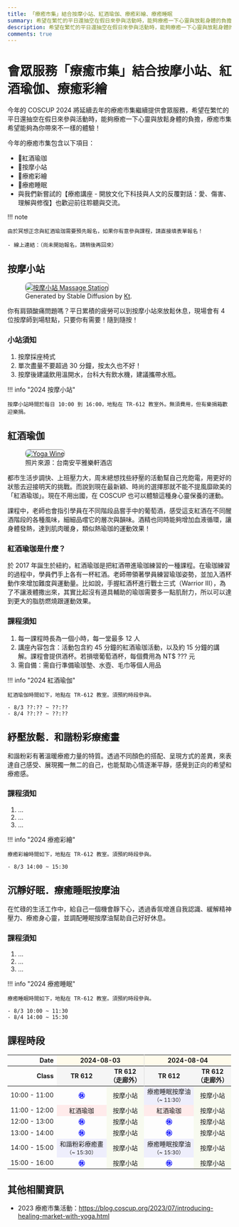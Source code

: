 ```yaml
---
title: 「療癒市集」結合按摩小站、紅酒瑜伽、療癒彩繪、療癒睡眠
summary: 希望在繁忙的平日還抽空在假日來參與活動時，能夠療癒一下心靈與放鬆身體的負擔，療癒市集希望能夠為你帶來不一樣的體驗！
description: 希望在繁忙的平日還抽空在假日來參與活動時，能夠療癒一下心靈與放鬆身體的負擔，療癒市集希望能夠為你帶來不一樣的體驗！
comments: true
---
```


# 會眾服務「療癒市集」結合按摩小站、紅酒瑜伽、療癒彩繪

今年的 COSCUP 2024 將延續去年的療癒市集繼續提供會眾服務，希望在繁忙的平日還抽空在假日來參與活動時，能夠療癒一下心靈與放鬆身體的負擔，療癒市集希望能夠為你帶來不一樣的體驗！

今年的療癒市集包含以下項目：

- 💃紅酒瑜珈
- 💆按摩小站
- 🎨療癒彩繪
- 🛌療癒睡眠
- 與我們新嘗試的【療癒講座 - 開放文化下科技與人文的反覆對話：愛、傷害、理解與修復】也歡迎前往聆聽與交流。

!!! note

    由於冥想正念與紅酒瑜珈需要預先報名，如果你有意參與課程，請直接填表單報名！

    - 線上連結：（尚未開始報名，請稍後再回來）

## 按摩小站

<figure markdown="span">
    <a href="https://secretary.coscup.org/s3/img/2023_sd_massage.png">
        <img src="https://secretary.coscup.org/s3/img/2023_sd_massage.png"
            alt="按摩小站 Massage Station" title="按摩小站 Massage Station"
            style="border-radius: 8px;border:1px solid hsl(0, 0%, 50%);">
    </a>
    <figcaption>Generated by Stable Diffusion by <a href="https://www.linkedin.com/in/katy-huang-8560101b9">Kt</a>.</figcaption>
</figure>

你有肩頸酸痛問題嗎？平日累積的疲勞可以到按摩小站來放鬆休息，現場會有 4 位按摩師到場駐點，只要你有需要！隨到隨按！

### 小站須知

1. 按摩採座椅式
2. 單次盡量不要超過 30 分鐘，按太久也不好！
3. 按摩後建議飲用溫開水，台科大有飲水機，建議攜帶水瓶。

!!! info "2024 按摩小站"

    按摩小站時間於每日 10:00 到 16:00，地點在 TR-612 教室外。無須費用，但有樂捐箱歡迎樂捐。

## 紅酒瑜伽

<figure markdown="span">
    <a href="https://secretary.coscup.org/s3/img/2022_yoga_1600.jpg">
        <img src="https://secretary.coscup.org/s3/img/2022_yoga_1600.jpg"
            alt="Yoga Wine" title="Yoga Wine"
            style="border-radius: 8px;border:1px solid hsl(0, 0%, 50%);">
    </a>
    <figcaption>照片來源：台南安平雅樂軒酒店</figcaption>
</figure>

都市生活步調快、上班壓力大，周末總想找些紓壓的活動幫自己充飽電，用更好的狀態去迎接明天的挑戰。而說到現在最新穎、時尚的選擇那就不能不提風靡歐美的「紅酒瑜珈」。現在不用出國，在 COSCUP 也可以體驗這種身心靈保養的運動。

課程中，老師也會指引學員在不同階段品嘗手中的葡萄酒，感受這支紅酒在不同醒酒階段的各種風味，細細品嚐它的層次與韻味。酒精也同時能夠增加血液循環，讓身體發熱，達到肌肉暖身，類似熱瑜珈的運動效果！

### 紅酒瑜珈是什麼？

於 2017 年誕生於紐約，紅酒瑜珈是把紅酒帶進瑜珈練習的一種課程。在瑜珈練習的過程中，學員們手上各有一杯紅酒。老師帶領著學員練習瑜珈姿勢，並加入酒杯動作來增加難度與運動量。比如說，手握紅酒杯進行戰士三式（Warrior III），為了不讓液體撒出來，其實比起沒有道具輔助的瑜珈需要多一點肌耐力，所以可以達到更大的脂肪燃燒跟運動效果。

### 課程須知

1. 每一課程時長為一個小時，每一堂最多 12 人
2. 講座內容包含：活動包含約 45 分鐘的紅酒瑜珈活動，以及約 15 分鐘的講解。課程會提供酒杯。若損壞葡萄酒杯，每個費用為 NT$ ??? 元
3. 需自備：需自行準備瑜珈墊、水壺、毛巾等個人用品

!!! info "2024 紅酒瑜伽"

    紅酒瑜伽時間如下，地點在 TR-612 教室。須預約時段參與。

    - 8/3 ??:?? ~ ??:??
    - 8/4 ??:?? ~ ??:??

## 紓壓放鬆．和諧粉彩療癒畫

和諧粉彩有著溫暖療癒力量的特質。透過不同顏色的搭配、呈現方式的差異，來表達自己感受、展現獨一無二的自己，也能幫助心情逐漸平靜，感覺到正向的希望和療癒感。

### 課程須知

1. ...
2. ...
3. ...

!!! info "2024 療癒彩繪"

    療癒彩繪時間如下，地點在 TR-612 教室。須預約時段參與。

    - 8/3 14:00 ~ 15:30

## 沉靜好眠．療癒睡眠按摩油

在忙碌的生活工作中，給自己一個機會靜下心，透過香氛增進自我認識、緩解精神壓力、療癒身心靈，並調配睡眠按摩油幫助自己好好休息。

### 課程須知

1. ...
2. ...
3. ...

!!! info "2024 療癒睡眠"

    療癒睡眠時間如下，地點在 TR-612 教室。須預約時段參與。

    - 8/3 10:00 ~ 11:30
    - 8/4 14:00 ~ 15:30

## 課程時段

<div class="center-table">
<table style="font-size: 1em;">
    <thead>
    <tr>
        <th style="text-align: right;">
        Date
        </th>
        <th colspan="2" style="background-color: #fffbeb; border-right: 1px solid rgb(219, 219, 219); text-align: center;">
        2024-08-03
        </th>
        <th colspan="2" style="background-color: #fffbeb; text-align: center;">
        2024-08-04
        </th>
    </tr>
    <tr>
        <th style="text-align: right;">
        Class
        </th>
        <th style="background-color: whitesmoke; text-align: center;">
        TR 612
        </th>
        <th style="background-color: whitesmoke; border-right: 1px solid rgb(219, 219, 219); text-align: center;">
        TR 612<br>（走廊外）
        </th>
        <th style="background-color: whitesmoke; text-align: center;">
        TR 612
        </th>
        <th style="background-color: whitesmoke; text-align: center;">
        TR 612<br>（走廊外）
        </th>
    </tr>
    </thead>
    <tbody>
    <tr>
        <td style="text-align: center;vertical-align:middle;">
        10:00 - 11:00
        </td>
        <td class="child" style="color: #0004ff; font-weight: bold; text-align: center; vertical-align: middle;">
        ㊡
        </td>
        <td class="massage" style="background-color: #f7faef; text-align: center; vertical-align: middle;">
        按摩小站
        </td>
        <td class="meditation" style="background-color: #eeeefc; text-align: center; vertical-align: middle;">
        療癒睡眠按摩油<br><small>（~ 11:30）</small>
        </td>
        <td class="massage" style="background-color: #f7faef; text-align: center; vertical-align: middle;">
        按摩小站
        </td>
    </tr>
    <tr>
        <td style="text-align: center;">
        11:00 - 12:00
        </td>
        <td class="yoga" style="background-color: #ffebeb; text-align: center;">
        紅酒瑜珈
        </td>
        <td class="massage" style="background-color: #f7faef; text-align: center;">
        按摩小站
        </td>
        <td class="yoga" style="background-color: #ffebeb; text-align: center;">
        紅酒瑜珈
        </td>
        <td class="massage" style="background-color: #f7faef; text-align: center;">
        按摩小站
        </td>
    </tr>
    <tr>
        <td style="text-align: center;">
        12:00 - 13:00
        </td>
        <td class="child" style="color: #0004ff; font-weight: bold; text-align: center;">
        ㊡
        </td>
        <td class="massage" style="background-color: #f7faef; text-align: center;">
        按摩小站
        </td>
        <td class="child" style="color: #0004ff; font-weight: bold; text-align: center;">
        ㊡
        </td>
        <td class="massage" style="background-color: #f7faef; text-align: center;">
        按摩小站
        </td>
    </tr>
    <tr>
        <td style="text-align: center;">
        13:00 - 14:00
        </td>
        <td class="child" style="color: #0004ff; font-weight: bold; text-align: center;">
        ㊡
        </td>
        <td class="massage" style="background-color: #f7faef; text-align: center;">
        按摩小站
        </td>
        <td class="child" style="color: #0004ff; font-weight: bold; text-align: center;">
        ㊡
        </td>
        <td class="massage" style="background-color: #f7faef; text-align: center;">
        按摩小站
        </td>
    </tr>
    <tr>
        <td style="text-align: center;vertical-align:middle;">
        14:00 - 15:00
        </td>
        <td class="meditation" style="background-color: #eeeefc; text-align: center;vertical-align:middle;">
        和諧粉彩療癒畫<br><small>（~ 15:30）</small>
        </td>
        <td class="massage" style="background-color: #f7faef; text-align: center;vertical-align:middle;">
        按摩小站
        </td>
        <td class="meditation" style="background-color: #eeeefc; text-align: center;vertical-align:middle;">
        療癒睡眠按摩油<br><small>（~ 15:30）</small>
        </td>
        <td class="massage" style="background-color: #f7faef; text-align: center;vertical-align:middle;">
        按摩小站
        </td>
    </tr>
    <tr>
        <td style="text-align: center;">
        15:00 - 16:00
        </td>
        <td class="child" style="color: #0004ff; font-weight: bold; text-align: center;">
        ㊡
        </td>
        <td class="massage" style="background-color: #f7faef; text-align: center;">
        按摩小站
        </td>
        <td class="child" style="color: #0004ff; font-weight: bold; text-align: center;">
        ㊡
        </td>
        <td class="massage" style="background-color: #f7faef; text-align: center;">
        按摩小站
        </td>
    </tr>
    </tbody>
</table>
</div>

## 其他相關資訊

- 2023 療癒市集活動：<https://blog.coscup.org/2023/07/introducing-healing-market-with-yoga.html>
